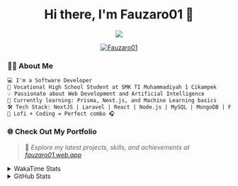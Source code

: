<h1 align="center">Hi there, I'm Fauzaro01 👋</h1>

<p align="center">
  <img src="https://readme-typing-svg.herokuapp.com?font=Fira+Code&size=22&pause=1000&center=true&vCenter=true&width=460&lines=Full+Stack+Web+Developer;Self-Taught+Programmer;Always+Learning+New+Things;Love+to+Build+Cool+Stuff+😎" />
</p>

<p align="center">
  <a href="https://github.com/Fauzaro01">
    <img src="https://komarev.com/ghpvc/?username=Fauzaro01&label=Profile+views&color=blue&style=flat" alt="Fauzaro01" />
  </a>
</p>

### 👨‍💻 About Me

```txt
💻 I'm a Software Developer
🏫 Vocational High School Student at SMK TI Muhammadiyah 1 Cikampek
💡 Passionate about Web Development and Artificial Intelligence
🌱 Currently learning: Prisma, Next.js, and Machine Learning basics
🛠️ Tech Stack: NextJS | Laravel | React | Node.js | MySQL | MongoDB | PrismaJS
🎵 Lofi + Coding = Perfect combo 🎧
```


### 🌐 Check Out My Portfolio

> 📎 *Explore my latest projects, skills, and achievements at [fauzaro01.web.app](https://fauzaro01.web.app)*


<details>
  <summary>
     WakaTime Stats
  </summary>
  <br>
  
  <!--START_SECTION:waka-->

```txt
From: 10 September 2021 - To: 21 June 2025

Total Time: 894 hrs 58 mins

JavaScript          289 hrs 34 mins ████████░░░░░░░░░░░░░░░░░   32.36 %
PHP                 178 hrs 17 mins █████░░░░░░░░░░░░░░░░░░░░   19.92 %
HTML                106 hrs 15 mins ███░░░░░░░░░░░░░░░░░░░░░░   11.87 %
Blade Template      85 hrs 52 mins  ██▒░░░░░░░░░░░░░░░░░░░░░░   09.60 %
EJS                 56 hrs 49 mins  █▓░░░░░░░░░░░░░░░░░░░░░░░   06.35 %
Java                41 hrs 50 mins  █▒░░░░░░░░░░░░░░░░░░░░░░░   04.68 %
CSS                 35 hrs 23 mins  █░░░░░░░░░░░░░░░░░░░░░░░░   03.95 %
JSON                32 hrs 24 mins  █░░░░░░░░░░░░░░░░░░░░░░░░   03.62 %
Python              13 hrs 52 mins  ▒░░░░░░░░░░░░░░░░░░░░░░░░   01.55 %
Other               6 hrs 38 mins   ▒░░░░░░░░░░░░░░░░░░░░░░░░   00.74 %
```

<!--END_SECTION:waka-->
</details>
<details>
  <summary>
    GitHub Stats
  </summary>
  <br>
  <div align="center">
    <img src="https://github-readme-stats.vercel.app/api?username=Fauzaro01&show_icons=true&theme=algolia" alt="Fauzaro01's GitHub Stats" style="margin: 20px;" />
    <img src="https://github-readme-streak-stats.herokuapp.com/?user=Fauzaro01&theme=algolia" alt="Fauzaro01's GitHub Streak" style="margin: 20px;" />
  </div>

  <div align="center">
    <img src="https://github-readme-stats.vercel.app/api?username=Fauzaro01&show_icons=true&locale=en&count_private=true&hide_rank=true&custom_title=My%20GitHub%20Stats&disable_animations=true&theme=algolia" alt="Fauzaro01's Stars" style="margin: 20px;" />
    <img src="https://github-readme-stats.vercel.app/api/top-langs/?username=Fauzaro01&langs_count=8&theme=algolia&layout=compact" alt="Top Languages" style="margin: 20px;" />
  </div>
</details>
